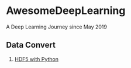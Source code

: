 # AwesomeDeepLearning
A Deep Learning Journey since May 2019

## Data Convert
1. [HDF5 with Python](https://www.youtube.com/watch?v=y4DXr3Y10MM&list=PLea0WJq13cnB_ORdGzEkPlZEN20TSt6Lx)
